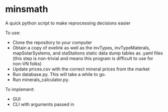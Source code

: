 minsmath
========

A quick python script to make reprocessing decisions easier

To use:
* Clone the repository to your computer
* Obtain a copy of evelink as well as the invTypes, invTypeMaterals, mapSolarSystems, and staStations static data dump tables as .yaml files (this step is non-trivial and means this program is difficult to use for non-VN folks)
* Update prices.csv with the correct mineral prices from the market
* Run database.py. This will take a while to go.
* Run minerals\_calculator.py. 

To implement:
* GUI
* CLI with arguments passed in

